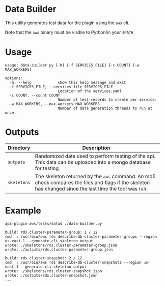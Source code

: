 # Data Builder
This utility generates test data for the plugin using the `aws` cli. 

Note that the `aws` binary must be visible to Python/in your `$PATH`.

# Usage
```
usage: data-builder.py [-h] [-f SERVICES_FILE] [-c COUNT] [-w MAX_WORKERS]

options:
  -h, --help            show this help message and exit
  -f SERVICES_FILE, --services-file SERVICES_FILE
                        Location of the services.yaml
  -c COUNT, --count COUNT
                        Number of test records to create per service.
  -w MAX_WORKERS, --max-workers MAX_WORKERS
                        Number of data generation threads to run at once.
```

# Outputs
| Directory   | Description                                                                                                                                             |
|-------------|---------------------------------------------------------------------------------------------------------------------------------------------------------|
| `outputs`   | Randomized data used to perform testing of the api. This data can  be uploaded into a mongo database for testing.                                       |
| `skeletons` | The skeleton returned by the `aws` command. An md5 check compares the files and flags if the skeleton has changed since the last time the tool was run. |


# Example
```
api-plugin-aws/tests/data$ ./data-builder.py 

build: rds.cluster-parameter-group: 1 / 12
cmd  : /usr/bin/aws rds describe-db-cluster-parameter-groups --region us-east-1 --generate-cli-skeleton output
wrote: ./skeletons/rds.cluster-parameter-group.json
wrote: ./outputs/rds.cluster-parameter-group.json

build: rds.cluster-snapshot: 2 / 12
cmd  : /usr/bin/aws rds describe-db-cluster-snapshots --region us-east-1 --generate-cli-skeleton output
wrote: ./skeletons/rds.cluster-snapshot.json
wrote: ./outputs/rds.cluster-snapshot.json
...
```